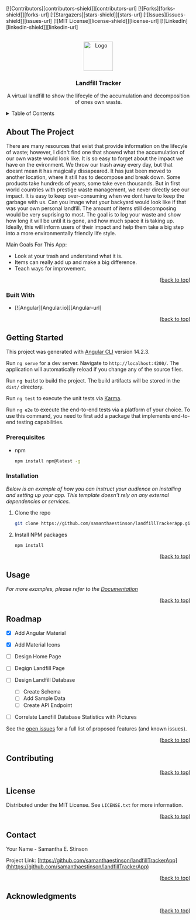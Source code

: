 
<!-- PROJECT SHIELDS -->
[![Contributors][contributors-shield]][contributors-url]
[![Forks][forks-shield]][forks-url]
[![Stargazers][stars-shield]][stars-url]
[![Issues][issues-shield]][issues-url]
[![MIT License][license-shield]][license-url]
[![LinkedIn][linkedin-shield]][linkedin-url]



<!-- PROJECT LOGO -->
<br />
<div align="center">
  <a href="https://github.com/othneildrew/Best-README-Template">
    <img src="images/landfill.png" alt="Logo" width="80" height="80">
  </a>
  <h3 align="center">Landfill Tracker</h3>
  <p align="center">
    A virtual landfill to show the lifecyle of the accumulation and decomposition of ones own waste.
  </p>
</div>


<!-- TABLE OF CONTENTS -->
<details>
  <summary>Table of Contents</summary>
  <ol>
    <li>
      <a href="#about-the-project">About The Project</a>
      <ul>
        <li><a href="#built-with">Built With</a></li>
      </ul>
    </li>
    <li>
      <a href="#getting-started">Getting Started</a>
      <ul>
        <li><a href="#prerequisites">Prerequisites</a></li>
        <li><a href="#installation">Installation</a></li>
      </ul>
    </li>
    <li><a href="#usage">Usage</a></li>
    <li><a href="#roadmap">Roadmap</a></li>
    <li><a href="#contributing">Contributing</a></li>
    <li><a href="#license">License</a></li>
    <li><a href="#contact">Contact</a></li>
    <li><a href="#acknowledgments">Acknowledgments</a></li>
  </ol>
</details>



<!-- ABOUT THE PROJECT -->
## About The Project

<!-- [![Product Name Screen Shot][product-screenshot]](https://example.com) -->

There are many resources that exist that provide information on the lifecyle of waste; however, I didn't find one that showed what the accumulation of our own waste would look like. It is so easy to forget about the impact we have on the evironment. We throw our trash away every day, but that doesnt mean it has magically dissapeared. It has just been moved to another location, where it still has to decompose and break down. Some products take hundreds of years, some take even thousands. But in first world countries with prestige waste management, we never directly see our impact. It is easy to keep over-consuming when we dont have to keep the garbage with us. Can you image what your backyard would look like if that was your own personal landfill. The amount of items still decomposing would be very suprising to most. The goal is to log your waste and show how long it will be until it is gone, and how much space it is taking up. Ideally, this will inform users of their impact and help them take a big step into a more environmentally friendly life style.

Main Goals For This App:
* Look at your trash and understand what it is. 
* Items can really add up and make a big difference. 
* Teach ways for improvement.

<p align="right">(<a href="#readme-top">back to top</a>)</p>



### Built With

* [![Angular][Angular.io]][Angular-url]
<p align="right">(<a href="#readme-top">back to top</a>)</p>


<!-- GETTING STARTED -->
## Getting Started

This project was generated with [Angular CLI](https://github.com/angular/angular-cli) version 14.2.3.

Run `ng serve` for a dev server. Navigate to `http://localhost:4200/`. The application will automatically reload if you change any of the source files.

Run `ng build` to build the project. The build artifacts will be stored in the `dist/` directory.

Run `ng test` to execute the unit tests via [Karma](https://karma-runner.github.io).

Run `ng e2e` to execute the end-to-end tests via a platform of your choice. To use this command, you need to first add a package that implements end-to-end testing capabilities.

### Prerequisites

* npm
  ```sh
  npm install npm@latest -g
  ```

### Installation

_Below is an example of how you can instruct your audience on installing and setting up your app. This template doesn't rely on any external dependencies or services._

1. Clone the repo
   ```sh
   git clone https://github.com/samanthaestinson/landfillTrackerApp.git
   ```
2. Install NPM packages
   ```sh
   npm install
   ```

<p align="right">(<a href="#readme-top">back to top</a>)</p>



<!-- USAGE EXAMPLES -->
## Usage

_For more examples, please refer to the [Documentation](https://example.com)_

<p align="right">(<a href="#readme-top">back to top</a>)</p>



<!-- ROADMAP -->
## Roadmap

- [x] Add Angular Material
- [x] Add Material Icons
- [ ] Design Home Page
- [ ] Degign Landfill Page
- [ ] Design Landfill Database
    - [ ] Create Schema
    - [ ] Add Sample Data
    - [ ] Create API Endpoint
- [ ] Correlate Landfill Database Statistics with Pictures


See the [open issues](https://github.com/samanthaestinson/landfillTrackerApp/issues) for a full list of proposed features (and known issues).

<p align="right">(<a href="#readme-top">back to top</a>)</p>



<!-- CONTRIBUTING -->
## Contributing

<p align="right">(<a href="#readme-top">back to top</a>)</p>



<!-- LICENSE -->
## License

Distributed under the MIT License. See `LICENSE.txt` for more information.

<p align="right">(<a href="#readme-top">back to top</a>)</p>



<!-- CONTACT -->
## Contact

Your Name - Samantha E. Stinson

Project Link: [https://github.com/samanthaestinson/landfillTrackerApp](hhttps://github.com/samanthaestinson/landfillTrackerApp)

<p align="right">(<a href="#readme-top">back to top</a>)</p>



<!-- ACKNOWLEDGMENTS -->
## Acknowledgments

<p align="right">(<a href="#readme-top">back to top</a>)</p>

